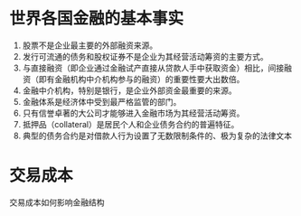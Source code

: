 
# 世界各国金融的基本事实

1. 股票不是企业最主要的外部融资来源。
2. 发行可流通的债务和股权证券不是企业为其经营活动筹资的主要方式。
3. 与直接融资（即企业通过金融试产直接从贷款人手中获取资金）相比，间接融资（即有金融机构中介机构参与的融资）的重要性要大出数倍。
4. 金融中介机构，特别是银行，是企业外部资金最重要的来源。
5. 金融体系是经济体中受到最严格监管的部门。
6. 只有信誉卓著的大公司才能够进入金融市场为其经营活动筹资。
7. 抵押品（collateral）是居民个人和企业债务合约的普遍特征。
8. 典型的债务合约是对借款人行为设置了无数限制条件的、极为复杂的法律文本

# 交易成本

交易成本如何影响金融结构
